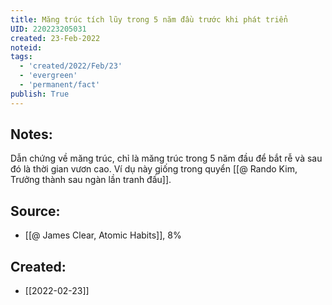 ```yaml
---
title: Măng trúc tích lũy trong 5 năm đầu trước khi phát triển
UID: 220223205031
created: 23-Feb-2022
noteid:
tags:
  - 'created/2022/Feb/23'
  - 'evergreen'
  - 'permanent/fact'
publish: True
---
```

## Notes:
Dẫn chứng về măng trúc, chỉ là măng trúc trong 5 năm đầu để bắt rễ và sau đó là thời gian vươn cao. Ví dụ này giống trong quyển [[@ Rando Kim, Trưởng thành sau ngàn lần tranh đấu]].

## Source:
- [[@ James Clear, Atomic Habits]], 8%




## Created:
- [[2022-02-23]]
